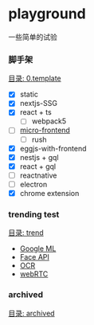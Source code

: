 <base href="https://github.com/jiahui92/playground/tree/master" target="_blank" />

# playground
一些简单的试验


### 脚手架
[目录: 0.template](0.template)
* [x] static
* [x] nextjs-SSG
* [x] react + ts
  * [ ] webpack5
* [ ] [micro-frontend](https://vercel.com/templates/next.js/microfrontends)
  * [ ] rush
* [x] eggjs-with-frontend
* [x] nestjs + gql
* [x] react + gql
* [ ] reactnative
* [ ] electron
* [x] chrome extension

### trending test
[目录: trend](trend)
* [Google ML](trend/machine-learning)
* [Face API](trend/face-api)
* [OCR](trend/ocr)
* [webRTC](trend/web-rtc)

### archived
[目录: archived](archived)
